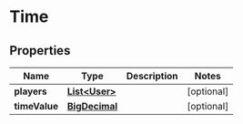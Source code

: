 
# Time

## Properties
Name | Type | Description | Notes
------------ | ------------- | ------------- | -------------
**players** | [**List&lt;User&gt;**](User.md) |  |  [optional]
**timeValue** | [**BigDecimal**](BigDecimal.md) |  |  [optional]



